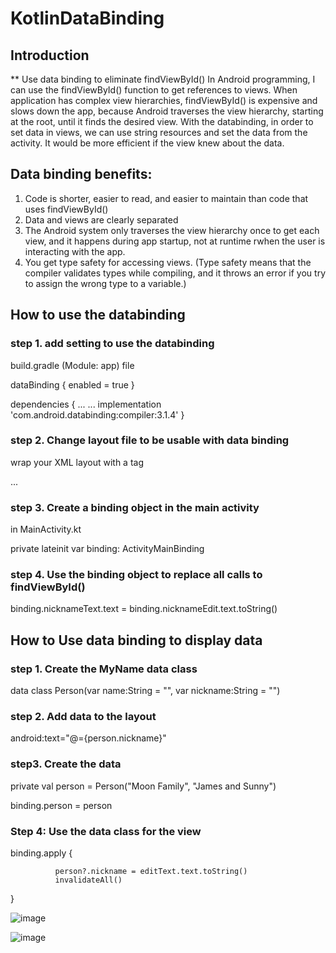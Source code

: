 # KotlinDataBinding

## Introduction

** Use data binding to eliminate findViewById()
In Android programming, I can use the findViewById() function to get references to views. When application has complex view hierarchies, findViewById() is expensive 
and slows down the app, because Android traverses the view hierarchy, starting at the root, until it finds the desired view. With the databinding, in order to set data in views, 
we can use string resources and set the data from the activity. It would be more efficient if the view knew about the data. 


## Data binding  benefits:
1. Code is shorter, easier to read, and easier to maintain than code that uses findViewById()
2. Data and views are clearly separated 
3. The Android system only traverses the view hierarchy once to get each view, and it happens during app startup, not at runtime rwhen the user is interacting with the app.
4. You get type safety for accessing views. 
   (Type safety means that the compiler validates types while compiling, and it throws an error if you try to assign the wrong type to a variable.)
   
   
## How to use the databinding

### step 1. add setting to use the databinding 
build.gradle (Module: app) file

 dataBinding {
        enabled = true
 }
 
dependencies {
    ... ...
    implementation 'com.android.databinding:compiler:3.1.4'
}

### step 2. Change layout file to be usable with data binding

wrap your XML layout with a <layout> tag

<layout>
   <LinearLayout ... >
   ...
   </LinearLayout>
</layout>


### step 3. Create a binding object in the main activity

in MainActivity.kt

private lateinit var binding: ActivityMainBinding

### step 4. Use the binding object to replace all calls to findViewById()

binding.nicknameText.text = binding.nicknameEdit.text.toString()


## How to Use data binding to display data

### step 1. Create the MyName data class

data class Person(var name:String = "", var nickname:String = "")

### step 2. Add data to the layout

 <data>
        <variable
        name="person"
        type="com.mepark.aboutme.Person" />
 </data>
    
 android:text="@={person.nickname}"
 
 ### step3.  Create the data
 
 private val person = Person("Moon Family", "James and Sunny")
 
  binding.person = person
  
  
  ### Step 4: Use the data class for the view
  binding.apply {

              person?.nickname = editText.text.toString()
              invalidateAll()
   }
 



![image](https://user-images.githubusercontent.com/53125879/114949684-5b149500-9e06-11eb-983d-465233c71f74.png)


![image](https://user-images.githubusercontent.com/53125879/114949724-7089bf00-9e06-11eb-8868-584b9b834759.png)
